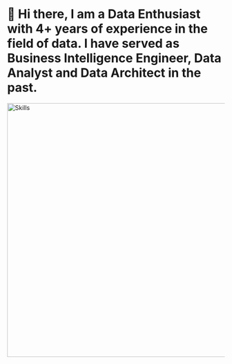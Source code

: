 ###  <h1> 👋 Hi there, I am a Data Enthusiast with 4+ years of experience in the field of data. I have served as Business Intelligence Engineer, Data Analyst and Data Architect in the past.</h1>

<img width="587" alt="Skills" src="https://github.com/Varun54321/Varun54321/assets/114589776/2974176d-9f77-4740-a86a-6c58f34c71f0">



<!--
**Varun54321/Varun54321** is a ✨ _special_ ✨ repository because its `README.md` (this file) appears on your GitHub profile.

Here are some ideas to get you started:

- 🔭 I’m currently working on ...
- 🌱 I’m currently learning ...
- 👯 I’m looking to collaborate on ...
- 🤔 I’m looking for help with ...
- 💬 Ask me about ...
- 📫 How to reach me: ...
- 😄 Pronouns: ...
- ⚡ Fun fact: ...
-->
